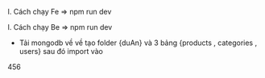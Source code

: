 I. Cách chạy Fe
=> npm run dev

I. Cách chạy Be
=> npm run dev
- Tải mongodb về về tạo folder {duAn} và 3 bảng {products , categories , users} sau đó import vào 

456